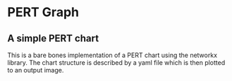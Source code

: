 # PERT Graph
## A simple PERT chart 

This is a bare bones implementation of a PERT chart using the networkx library.  The chart structure is described by a yaml file which is then plotted to an output image. 